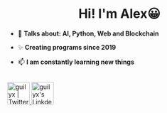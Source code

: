 <!-- Heading -->
<h1 align="center">Hi! I'm Alex😀</h1>

 <!-- About section --> 


- 💬 **Talks about: AI, Python, Web and Blockchain**

- ✨ **Creating programs since 2019**

- 📫 **I am constantly learning new things**

<p align="left">
<br/>
<a href="#">
  <img alt="guilyx | Twitter" width="50px" src="https://user-images.githubusercontent.com/43545812/144034996-602b144a-16e1-41cc-99e7-c6040b20dcaf.png"/>
</a>
<a href="#">
  <img alt="guilyx's LinkdeIN" width="50px" src="https://user-images.githubusercontent.com/43545812/144035037-0f415fc7-9f96-4517-a370-ccc6e78a714b.png" />
</a>
</p>
